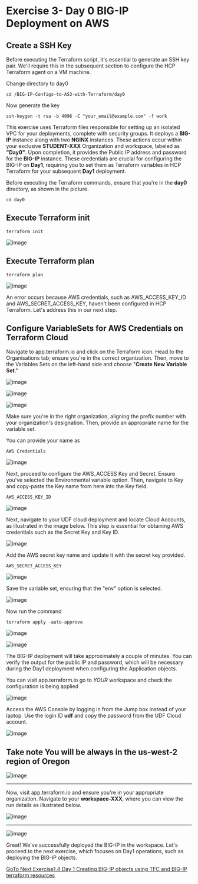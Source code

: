 Exercise 3- Day 0 BIG-IP Deployment on AWS
==========================================

## Create a SSH Key 
Before executing the Terraform script, it's essential to generate an SSH key pair. We'll require this in the subsequent section to configure the HCP Terraform agent on a VM machine. 

Change directory to day0

```
cd /BIG-IP-Configs-to-AS3-with-Terraform/day0
```

Now generate the key
```
ssh-keygen -t rsa -b 4096 -C "your_email@example.com" -f work
```
This exercise uses  Terraform files responsible for setting up an isolated VPC for your deployments, complete with security groups. It deploys a __BIG-IP__ instance along with two __NGINX__ instances. These actions occur within your exclusive __STUDENT-XXX__ Organization and workspace, labeled as __"Day0"__. Upon completion, it provides the Public IP address and password for the __BIG-IP__ instance. These credentials are crucial for configuring the BIG-IP on __Day1__, requiring you to set them as Terraform variables in HCP Terraform for your subsequent __Day1__ deployment.

Before executing the Terraform commands, ensure that you're in the __day0__ directory, as shown in the picture.

```
cd day0
```

## Execute Terraform init
```
terraform init
```
![image](https://github.com/f5businessdevelopment/bigipworkshop/assets/13858248/6829986f-5d7a-465b-ae20-40ac8e0e107d)


## Execute Terraform plan
```
terraform plan
```
![image](https://github.com/f5businessdevelopment/bigipworkshop/assets/13858248/cda54e23-fcc4-41ee-96dd-ce480da54137)

An error occurs because AWS credentials, such as AWS_ACCESS_KEY_ID and AWS_SECRET_ACCESS_KEY, haven't been configured in HCP Terraform. Let's address this in our next step.

## Configure VariableSets for AWS Credentials on Terraform Cloud

Navigate to app.terraform.io and click on the Terraform icon. Head to the Organisations tab; ensure you're in the correct organization. Then, move to the Variables Sets on the left-hand side and choose "__Create New Variable Set__."

![image](https://github.com/f5businessdevelopment/bigipworkshop/assets/13858248/c9118231-8063-4cc8-8602-2564b054cc25)

![image](https://github.com/f5businessdevelopment/bigipworkshop/assets/13858248/86fe721d-9cee-486c-a2b7-f1de15a0ef7e)

![image](https://github.com/f5businessdevelopment/bigipworkshop/assets/13858248/9b5d64ac-6d8c-4c97-af69-ac7c4fba919e)

Make sure you're in the right organization, aligning the prefix number with your organization's designation. Then, provide an appropriate name for the variable set.

You can provide your name as 
```
AWS Credentials
```


![image](https://github.com/f5businessdevelopment/bigipworkshop/assets/13858248/5522be7b-70e8-4b07-9220-5dbddc445b91)


Next, proceed to configure the AWS_ACCESS Key and Secret. Ensure you've selected the Environmental variable option. Then, navigate to Key and copy-paste the Key name from here into the Key field.
```
AWS_ACCESS_KEY_ID
```

![image](https://github.com/f5businessdevelopment/bigipworkshop/assets/13858248/d6c2107c-f9be-417e-af7c-8f3575c9d28d)

Next, navigate to your UDF cloud deployment and locate Cloud Accounts, as illustrated in the image below. This step is essential for obtaining AWS credentials such as the Secret Key and Key ID.

![image](https://github.com/f5businessdevelopment/bigipworkshop/assets/13858248/2bb753fa-bc87-4f87-9cc4-3593fc167c43)

Add the AWS secret key name and update it with the secret key provided.

```
AWS_SECRET_ACCESS_KEY
```

![image](https://github.com/f5businessdevelopment/bigipworkshop/assets/13858248/6ca490a0-d53f-4461-9b2c-04750a6c734c)

Save the variable set, ensuring that the "env" option is selected.

![image](https://github.com/f5businessdevelopment/bigipworkshop/assets/13858248/d52b1e5c-54d1-40f6-b675-7bf7bc9f1963)

Now run the command 

```
terraform apply -auto-approve
```

![image](https://github.com/f5businessdevelopment/bigipworkshop/assets/13858248/d80d6c43-1bee-46b6-81c4-da0250caf51a)

![image](https://github.com/f5businessdevelopment/bigipworkshop/assets/13858248/8f7ab970-6075-4527-8860-8c509687a0c3)

The BIG-IP deployment will take approximately a couple of minutes. You can verify the output for the public IP and password, which will be necessary during the Day1 deployment when configuring the Application objects.

You can visit app.terraform.io go to _YOUR_ workspace and check the configuration is being applied

![image](https://github.com/f5businessdevelopment/bigipworkshop/assets/13858248/9948c464-6c52-498e-9099-1a85ebcf1908)

Access the AWS Console by logging in from the Jump box instead of your laptop. Use the login ID __udf__ and copy the password from the UDF Cloud account.

![image](https://github.com/f5businessdevelopment/bigipworkshop/assets/13858248/3c50d081-1bf6-4428-83d4-80001e20a60c)

## Take note You will be always in the us-west-2 region of Oregon

![image](https://github.com/f5businessdevelopment/bigipworkshop/assets/13858248/e6bfc70a-a916-47a3-a688-22f47ca4eceb)

---
Now, visit app.terraform.io and ensure you're in your appropriate organization. Navigate to your __workspace-XXX__, where you can view the run details as illustrated below.

![image](https://github.com/f5businessdevelopment/bigipworkshop/assets/13858248/583d9e2e-2e5a-41a3-a929-5be7f353308b)

----
![image](https://github.com/f5businessdevelopment/bigipworkshop/assets/13858248/b1e7fcd9-d744-47dc-bcb0-995c4a9be2f7)

Great! We've successfully deployed the BIG-IP in the workspace. Let's proceed to the next exercise, which focuses on Day1 operations, such as deploying the BIG-IP objects.

 [GoTo Next Exercise1.4 Day 1 Creating BIG-IP objects using TFC and BIG-IP terraform resources](ex4.md)
